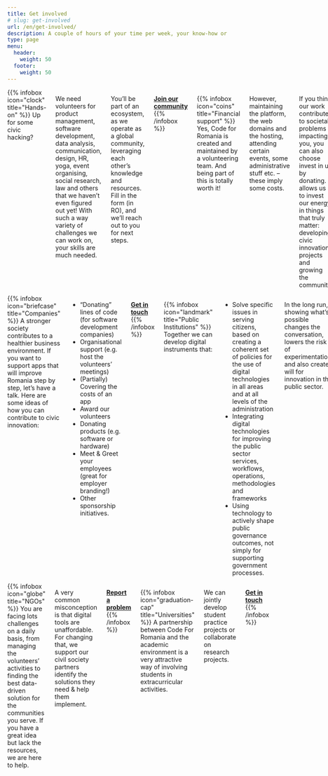 ```yaml
---
title: Get involved
# slug: get-involved
url: /en/get-involved/
description: A couple of hours of your time per week, your know-how or a small donation – anything can help us in our joint mission of creating practical solutions for societal problems. You’ll get back the excitement of doing meaningful work with like-minded people.
type: page
menu: 
  header:
    weight: 50
  footer:
    weight: 50
---
```


<div class="columns">
{{% infobox icon="clock" title="Hands-on" %}}
  Up for some civic hacking?

  We need volunteers for product management, software development, data analysis, communication, design, HR, yoga, event organising, social research, law and others that we haven’t even figured out yet! With such a way variety of challenges we can work on, your skills are much needed. 

  You’ll be part of an ecosystem, as we operate as a global community, leveraging each other’s knowledge and resources. Fill in the form (in RO), and we’ll reach out to you for next steps. 

  **[Join our community](https://docs.google.com/forms/d/e/1FAIpQLScIswVt_b-xTjYtr1WX4GhE5HTa_v5znJJAlOi3Y8JmJ7NqJA/viewform)**
{{% /infobox %}}

{{% infobox icon="coins" title="Financial support" %}}
  Yes, Code for Romania is created and maintained by a volunteering team. And being part of this is totally worth it!

  However, maintaining the platform, the web domains and the hosting, attending certain events, some administrative stuff etc. – these imply some costs.

  If you think our work contributes to societal problems impacting you, you can also choose invest in us by donating. It allows us to invest our energy in things that truly matter: developing civic innovation projects and growing the community.

  **[Support civic innovation!]({{< ref "donate" >}})**
{{% /infobox %}}
</div>

<div class="columns">
{{% infobox icon="briefcase" title="Companies" %}}
  A stronger society contributes to a healthier business environment. If you want to support apps that will improve Romania step by step, let’s have a talk. Here are some ideas of how you can contribute to civic innovation:

  - “Donating” lines of code (for software development companies)
  - Organisational support (e.g. host the volunteers’ meetings)
  - (Partially) Covering the costs of an app
  - Award our volunteers
  - Donating products (e.g. software or hardware)
  - Meet & Greet your employees (great for employer branding!)
  - Other sponsorship initiatives.

  **[Get in touch](mailto:parteneriate@code4.ro)**
{{% /infobox %}}

{{% infobox icon="landmark" title="Public Institutions" %}}
  Together we can develop digital instruments that:

  - Solve specific issues in serving citizens, based on creating a coherent set of policies for the use of digital technologies in all areas and at all levels of the administration
  - Integrating digital technologies for improving the public sector services, workflows, operations, methodologies and  frameworks
  - Using technology to actively shape public governance  outcomes, not simply for supporting government processes.
  
  In the long run, showing what’s possible changes the conversation, lowers the risk of experimentation, and also creates will for innovation in the public sector. 

  **[Got a project idea?](https://cetetine.ro/)**
{{% /infobox %}}
</div>

<div class="columns">
{{% infobox icon="globe" title="NGOs" %}}
  You are facing lots challenges on a daily basis, from managing the volunteers’ activities to finding the best data-driven solution for the communities you serve. If you have a great idea but lack the resources, we are here to help.

  A very common misconception is that digital tools are unaffordable. For changing that, we support our civil society partners identify the solutions they need & help them implement.

  **[Report a problem](https://cetetine.ro/)**
{{% /infobox %}}

{{% infobox icon="graduation-cap" title="Universities" %}}
  A partnership between Code For Romania and the academic environment is a very attractive way of involving students in extracurricular activities.

  We can jointly develop student practice projects or collaborate on research projects.

  **[Get in touch](mailto:parteneriate@code4.ro)**
{{% /infobox %}}
</div>
